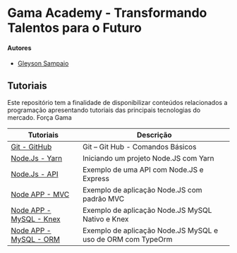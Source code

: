 # Gama Academy - Transformando Talentos para o Futuro

#### Autores
- [Gleyson Sampaio](https://github.com/gleyson-gama)

## Tutoriais
Este repositório tem a finalidade de disponibilizar conteúdos relacionados a programação apresentando tutoriais das principais tecnologias do mercado. Força Gama

| Tutoriais  | Descrição |
| ------------- | ------------- |
| [Git - GitHub](https://github.com/educacao-gama/tutoriais/tree/main/git-github)  | Git – Git Hub - Comandos Básicos  |
| [Node.Js - Yarn](https://github.com/educacao-gama/tutoriais/tree/main/node-app-yarn)  | Iniciando um projeto Node.JS com Yarn  |
| [Node.Js - API](https://github.com/educacao-gama/tutoriais/tree/main/node-app-api)  | Exemplo de uma API com Node.JS e Express  |
| [Node APP - MVC](https://github.com/educacao-gama/tutoriais/tree/main/node-app-mvc)  | Exemplo de aplicação Node.JS com padrão MVC  |
| [Node APP - MySQL - Knex](https://github.com/educacao-gama/tutoriais/tree/main/node-app-mysql-knex)  | Exemplo de aplicação Node.JS MySQL Nativo e Knex  |
| [Node APP - MySQL - ORM](https://github.com/educacao-gama/tutoriais/tree/main/node-app-mysql-typeform)  | Exemplo de aplicação Node.JS MySQL e uso de ORM com TypeOrm  |
